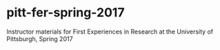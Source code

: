 # pitt-fer-spring-2017
Instructor materials for First Experiences in Research at the University of Pittsburgh, Spring 2017
